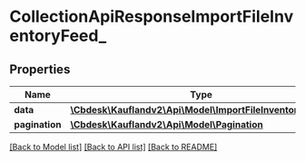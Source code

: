 # CollectionApiResponseImportFileInventoryFeed_

## Properties
Name | Type | Description | Notes
------------ | ------------- | ------------- | -------------
**data** | [**\Cbdesk\Kauflandv2\Api\Model\ImportFileInventoryFeed[]**](ImportFileInventoryFeed.md) |  | 
**pagination** | [**\Cbdesk\Kauflandv2\Api\Model\Pagination**](Pagination.md) |  | [optional] 

[[Back to Model list]](../../README.md#documentation-for-models) [[Back to API list]](../../README.md#documentation-for-api-endpoints) [[Back to README]](../../README.md)

